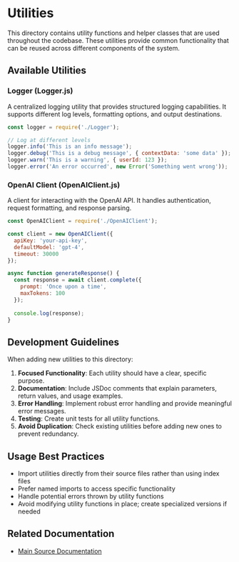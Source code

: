 # Utilities

This directory contains utility functions and helper classes that are used throughout the codebase. These utilities provide common functionality that can be reused across different components of the system.

## Available Utilities

### Logger (Logger.js)

A centralized logging utility that provides structured logging capabilities. It supports different log levels, formatting options, and output destinations.

```javascript
const logger = require('./Logger');

// Log at different levels
logger.info('This is an info message');
logger.debug('This is a debug message', { contextData: 'some data' });
logger.warn('This is a warning', { userId: 123 });
logger.error('An error occurred', new Error('Something went wrong'));
```

### OpenAI Client (OpenAIClient.js)

A client for interacting with the OpenAI API. It handles authentication, request formatting, and response parsing.

```javascript
const OpenAIClient = require('./OpenAIClient');

const client = new OpenAIClient({
  apiKey: 'your-api-key',
  defaultModel: 'gpt-4',
  timeout: 30000
});

async function generateResponse() {
  const response = await client.complete({
    prompt: 'Once upon a time',
    maxTokens: 100
  });
  
  console.log(response);
}
```

## Development Guidelines

When adding new utilities to this directory:

1. **Focused Functionality**: Each utility should have a clear, specific purpose.
2. **Documentation**: Include JSDoc comments that explain parameters, return values, and usage examples.
3. **Error Handling**: Implement robust error handling and provide meaningful error messages.
4. **Testing**: Create unit tests for all utility functions.
5. **Avoid Duplication**: Check existing utilities before adding new ones to prevent redundancy.

## Usage Best Practices

- Import utilities directly from their source files rather than using index files
- Prefer named imports to access specific functionality
- Handle potential errors thrown by utility functions
- Avoid modifying utility functions in place; create specialized versions if needed

## Related Documentation

- [Main Source Documentation](../README.md) 